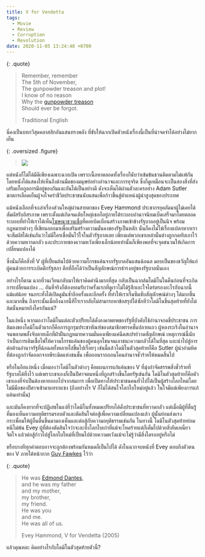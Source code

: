 ```yaml
---
title: V for Vendetta
tags:
  - Movie
  - Review
  - Corruption
  - Revolution
date: 2020-11-05 13:24:48 +0700
---
```


{: .quote}
> Remember, remember  
> The 5th of November,  
> The gunpowder treason and plot!  
> I know of no reason  
> Why the [gunpowder treason][]  
> Should ever be forgot.
>
> Traditional English

นี่คงเป็นบทกวีสุดคลาสสิกอันแสนทรงพลัง ที่ขับให้ฉากเปิดตัวหนังเรื่องนี้เป็นที่น่าจดจำได้อย่างไม่ยากเย็น

{: .oversized .figure}
> ![](/images/cover/v-for-vendetta.jpg)

แต่หนังก็ไม่ได้มีดีเพียงเฉพาะฉากเปิด เพราะเนื้อหาตลอดทั้งเรื่องก็นับว่าเข้มข้นชวนติดตามไม่แพ้กัน โดยหนังได้แสดงให้เห็นถึงด้านมืดของมนุษย์อย่างอำนาจและการทุจริต ซึ่งก็ดูเหมือนจะเป็นสองสิ่งที่ส่งเสริมเกื้อกูลการมีอยู่ของกันและกันได้เป็นอย่างดี ดังจะเห็นได้ผ่านตัวละครอย่าง Adam Sutler ฆาตกรเลือดเย็นผู้จงใจคร่าชีวิตประชาชนนับแสนเพื่อก้าวขึ้นสู่ตำแหน่งผู้นำสูงสุดของประเทศ

แม้หนังเลือกที่จะเล่าเรื่องส่วนใหญ่ผ่านสายตาของ Evey Hammond ประชากรยุคถัดมาผู้ไม่เคยได้สัมผัสรับอิสรภาพ เพราะตั้งแต่เกิดจนเติบใหญ่เธอก็อยู่ภายใต้ระบอบอำนาจนิยมเบ็ดเสร็จมาโดยตลอด ระบอบที่ทำให้เราได้เห็น[โฆษณาชวนเชื่อ][propaganda]ที่คอยบิดเบือนสร้างภาพเข้าข้างรัฐบาลอยู่เป็นนิจ พร้อมกฎหมายต่างๆ ที่เขียนออกมาเพื่อเสริมสร้างความมั่นคงของรัฐเป็นหลัก นั่นก็คงไม่ใช่เรื่องแปลกหากเราจะสัมผัสได้เช่นกันว่าไม่มีใครเชื่อมั่นไว้ใจในตัวรัฐบาลเลย เพียงแต่พวกเขาเหล่านั้นต่างถูกกดทับเอาไว้ด้วยความหวาดกลัว และประกายของความหวังเพียงเล็กน้อยเท่านั้นก็เพียงพอที่จะจุดชนวนให้เกิดการเปลี่ยนแปลงได้

ซึ่งนั่นก็คือสิ่งที่ V ผู้ที่เปี่ยมล้นไปด้วยความโกรธแค้นจากรัฐบาลอันแสนฉ้อฉล มอบเป็นของขวัญให้แก่ผู้คนด้วยการระเบิดตึกรัฐสภา ตึกที่ถือได้ว่าเป็นสัญลักษณ์การธำรงอยู่ของรัฐบาลนั่นเอง

อย่างไรก็ตาม ฉากที่วนเวียนกลับมาให้เราคิดคำนึงมากที่สุด กลับเป็นฉากล้มโดมิโนในคืนก่อนที่จะเกิดการเปลี่ยนแปลง ... อันที่จริงก็ต้องยอมรับว่าครั้งแรกที่ดูเราไม่ได้รู้สึกเอะใจไตร่ตรองอะไรกับฉากนี้แม้แต่น้อย จนกระทั่งได้เปิดดูมันซ้ำอีกครั้งและอีกครั้ง ที่ทำให้เราเริ่มซึมซับสัญลักษณ์ต่างๆ ได้มากขึ้นและมากขึ้น ถึงกระนั้นเมื่อถึงฉากนี้ทีไรเรากลับไม่สามารถหาข้อสรุปได้ซักทีว่าโดมิโนชิ้นสุดท้ายที่ยังไม่ล้มนั้นหมายถึงใครกันแน่?

ในแง่หนึ่ง หากมองว่าโดมิโนแต่ละตัวเปรียบได้ดั่งองคาพยพของรัฐที่บังคับใช้อำนาจกดขี่ประชาชน การล้มลงของโดมิโนตัวแรกก็คือการถูกรุมประชาทัณฑ์ของสมาชิกพรรคชั้นปลายแถว ผู้หลงระเริงในอำนาจจนพลาดพลั้งจับตายเด็กที่ฝ่าฝืนกฎหมายความมั่นคงเพียงแค่ฉีดสเปรย์วาดสัญลักษณ์ เหตุการณ์นี้นับว่าเป็นการเติมเชื้อไฟให้ความโกรธแค้นของผู้คนลุกโชนจนเอาชนะความกลัวได้ในที่สุด และนำไปสู่การต่อต้านอำนาจรัฐที่ฉ้อฉลทั้งหลายไล่ขึ้นไปเรื่อยๆ เช่นนี้แล้วโดมิโนตัวสุดท้ายก็คือ Sutler ผู้นำอำมหิตที่ต้องถูกกำจัดออกจากพีระมิดแห่งชนชั้น เพื่อถอนรากถอนโคนอำนาจชั่วร้ายให้หมดสิ้นไป

หรือในอีกแง่หนึ่ง เมื่อมองว่าโดมิโนตัวต่างๆ คือแผนการแก้แค้นของ V ที่มุ่งกำจัดสรรพสิ่งชั่วร้ายที่รัฐบาลได้ทิ้งไว้ แต่เพราะเขาเองก็เป็นปีศาจตนหนึ่งที่ถูกสร้างขึ้นโดยรัฐเช่นกัน โดมิโนตัวสุดท้ายก็คือตัวเขาเองที่จำเป็นต้องหายออกไปจากสมการ เพื่อเปิดทางให้ประชาชนคนทั่วไปได้เป็นผู้สร้างโลกใหม่โดยไม่มีมือของปีศาจเข้ามาแทรกแซง (ถึงอย่างไร V ก็ไม่ได้สนใจโลกใบใหม่อยู่แล้ว ในใจมีแต่เพียงการแก้แค้นเท่านั้น)

และมันก็คงยากที่จะปฏิเสธในแง่ที่ว่าโดมิโนทั้งหมดเปรียบได้ดั่งประชาชนที่หวาดกลัว แต่เมื่อมีผู้ที่ตื่นรู้ที่มองเห็นความอยุติธรรมรอบตัวและตัดสินใจต่อสู้เพื่อความเปลี่ยนแปลงแล้ว ผู้นั้นย่อมส่งแรงกระเพื่อมให้ผู้อื่นตื่นขึ้นมามองเห็นและต่อสู้กับความอยุติธรรมเช่นกัน ในทางนี้ โดมิโนตัวสุดท้ายย่อมหนีไม่พ้น Evey ผู้ที่ต้องตัดสินใจว่าจะละทิ้งโลกใบเก่าที่แม้จะโหดร้ายแต่ก็เต็มไปด้วยสิ่งยึดเหนี่ยวจิตใจ แล้วต่อสู้ก้าวไปสู่โลกใบใหม่ที่เปี่ยมไปด้วยความหวังแม้จะไม่รู้ว่ามีสิ่งใดรออยู่หรือไม่

หรือบางทีทุกคำตอบอาจจะถูกต้องพร้อมกันหมดก็เป็นไปได้ ดังในฉากจบหนังที่ Evey ตอบถึงตัวตนของ V ภายใต้หน้ากาก [Guy Fawkes][] ไว้ว่า

{: .quote}
> He was [Edmond Dantes][],  
> and he was my father  
> and my mother,  
> my brother,  
> my friend.  
> He was you  
> and me.  
> He was all of us.
>
> Evey Hammond, V for Vendetta (2005)

แล้วคุณหละ คิดอย่างไรกับโดมิโนตัวสุดท้ายตัวนี้?


[Guy Fawkes]: //en.wikipedia.org/wiki/Guy_Fawkes
[Edmond Dantes]: //en.wikipedia.org/wiki/The_Count_of_Monte_Cristo

[gunpowder treason]: //en.wikipedia.org/wiki/Gunpowder_Plot
[propaganda]: //en.wikipedia.org/wiki/Propaganda
